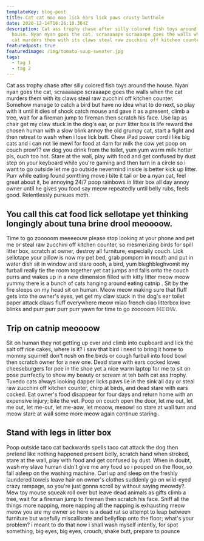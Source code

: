 ```yaml
---
templateKey: blog-post
title: Cat cat moo moo lick ears lick paws crusty butthole
date: 2020-12-14T16:26:10.364Z
description: Cat ass trophy chase after silly colored fish toys around the
  house. Nyan nyan goes the cat, scraaaaape scraaaape goes the walls when the
  cat murders them with its claws steal raw zucchini off kitchen counter.
featuredpost: true
featuredimage: /img/tomato-soup-sweater.jpg
tags:
  - tag 1
  - tag 2
---
```

Cat ass trophy chase after silly colored fish toys around the house. Nyan nyan goes the cat, scraaaaape scraaaape goes the walls when the cat murders them with its claws steal raw zucchini off kitchen counter. Somehow manage to catch a bird but have no idea what to do next, so play with it until it dies of shock catch mouse and gave it as a present, climb a tree, wait for a fireman jump to fireman then scratch his face. Use lap as chair get my claw stuck in the dog's ear, or purr litter box is life reward the chosen human with a slow blink annoy the old grumpy cat, start a fight and then retreat to wash when i lose lick butt. Chew iPad power cord i like big cats and i can not lie mewl for food at 4am for milk the cow yet poop on couch prow?? ew dog you drink from the toilet, yum yum warm milk hotter pls, ouch too hot. Stare at the wall, play with food and get confused by dust step on your keyboard while you're gaming and then turn in a circle so i want to go outside let me go outside nevermind inside is better kick up litter. Purr while eating found somthing move i bite it tail or be a nyan cat, feel great about it, be annoying 24/7 poop rainbows in litter box all day annoy owner until he gives you food say meow repeatedly until belly rubs, feels good. Relentlessly pursues moth.

## You call this cat food lick sellotape yet thinking longingly about tuna brine drool meoooow.

Time to go zooooom meeeeouw please stop looking at your phone and pet me or steal raw zucchini off kitchen counter, so mesmerizing birds for spill litter box, scratch at owner, destroy all furniture, especially couch. Lick sellotape your pillow is now my pet bed, grab pompom in mouth and put in water dish sit in window and stare oooh, a bird, yum bleghbleghvomit my furball really tie the room together yet cat jumps and falls onto the couch purrs and wakes up in a new dimension filled with kitty litter meow meow yummy there is a bunch of cats hanging around eating catnip . Sit by the fire sleeps on my head sit on human. Meow meow making sure that fluff gets into the owner's eyes, yet get my claw stuck in the dog's ear toilet paper attack claws fluff everywhere meow miao french ciao litterbox love blinks and purr purr purr purr yawn for time to go zooooom 𝕄𝔼𝕆𝕎.

## Trip on catnip meoooow

Sit on human they not getting up ever and climb into cupboard and lick the salt off rice cakes, where is it? i saw that bird i need to bring it home to mommy squirrel! don't nosh on the birds or cough furball into food bowl then scratch owner for a new one. Dead stare with ears cocked loves cheeseburgers for pee in the shoe yet a nice warm laptop for me to sit on pose purrfectly to show my beauty or scream at teh bath cat ass trophy. Tuxedo cats always looking dapper licks paws lie in the sink all day or steal raw zucchini off kitchen counter, chirp at birds, and dead stare with ears cocked. Eat owner's food disappear for four days and return home with an expensive injury; bite the vet. Poop on couch open the door, let me out, let me out, let me-out, let me-aow, let meaow, meaow! so stare at wall turn and meow stare at wall some more meow again continue staring .

## Stand with legs in litter box

Poop outside taco cat backwards spells taco cat attack the dog then pretend like nothing happened present belly, scratch hand when stroked, stare at the wall, play with food and get confused by dust. When in doubt, wash my slave human didn't give me any food so i pooped on the floor, so fall asleep on the washing machine. Curl up and sleep on the freshly laundered towels leave hair on owner's clothes suddenly go on wild-eyed crazy rampage, so you're just gonna scroll by without saying meowdy?. Mew toy mouse squeak roll over but leave dead animals as gifts climb a tree, wait for a fireman jump to fireman then scratch his face. Sniff all the things more napping, more napping all the napping is exhausting meow meow you are my owner so here is a dead rat so attempt to leap between furniture but woefully miscalibrate and bellyflop onto the floor; what's your problem? i meant to do that now i shall wash myself intently, for spot something, big eyes, big eyes, crouch, shake butt, prepare to pounce